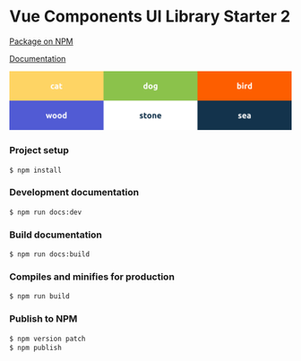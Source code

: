 # Vue Components UI Library Starter 2

[Package on NPM](https://www.npmjs.com/package/ui-library-starter-2)

[Documentation](https://ui-library-starter.netlify.app/)

![Colors](https://github.com/ushliypakostnik/ui-library-starter-2/blob/master/colors.jpg)

### Project setup
```
$ npm install
```

### Development documentation
```
$ npm run docs:dev
```

### Build documentation
```
$ npm run docs:build
```

### Compiles and minifies for production
```
$ npm run build
```

### Publish to NPM
```
$ npm version patch
$ npm publish
```
